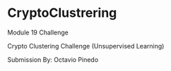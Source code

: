 # CryptoClustrering

Module 19 Challenge

Crypto Clustering Challenge (Unsupervised Learning)

Submission By: Octavio Pinedo
